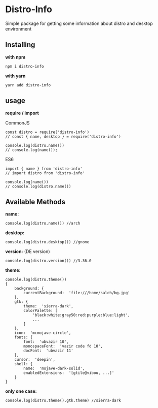 # Distro-Info

Simple package for getting some information about distro and desktop environment

## Installing

**with npm**

    npm i distro-info

**with yarn**

    yarn add distro-info

## usage

**require / import**

CommonJS

    const distro = require('distro-info')
    // const { name, desktop } = require('distro-info')

    console.log(distro.name())
    // console.log(name());

ES6

    import { name } from 'distro-info'
    // import distro from 'distro-info'

    console.log(name())
    // console.log(distro.name())

## Available Methods

**name:**

    console.log(distro.name()) //arch

**desktop:**

    console.log(distro.desktop()) //gnome

**version:** (DE version)

    console.log(distro.version()) //3.36.0

**theme:**

    console.log(distro.theme())
    {
        background: {
            currentBackground:  'file:///home/saleh/bg.jpg'
        },
        gtk: {
            theme:  'sierra-dark',
            colorPalette: [
                'black:white:gray50:red:purple:blue:light',
                ...
            ]
        },
        icon:  'mcmojave-circle',
        fonts: {
            font:  'ubvazir 10',
            monospaceFont:  'vazir code fd 10',
            docFont:  'ubvazir 11'
        },
        cursor:  'deepin',
        shell: {
            name:  'mojave-dark-solid',
            enabledExtensions:  '[gtile@vibou, ...]'
        }
    }

**only one case:**

    console.log(distro.theme().gtk.theme) //sierra-dark
